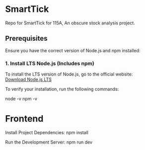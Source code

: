 # SmartTick
Repo for SmartTick for 115A, An obscure stock analysis project.

## Prerequisites

Ensure you have the correct version of Node.js and npm installed:

### 1. **Install LTS Node.js (Includes npm)**

To install the LTS version of Node.js, go to the official website:  
[Download Node.js LTS](https://nodejs.org/en/)

To verify your installation, run the following commands:

node -v
npm -v

# Frontend

Install Project Dependencies: npm install

Run the Development Server: npm run dev
